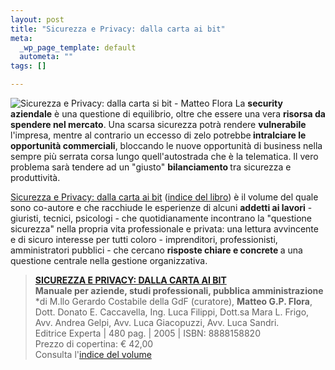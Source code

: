 ```yaml
--- 
layout: post
title: "Sicurezza e Privacy: dalla carta ai bit"
meta: 
  _wp_page_template: default
  autometa: ""
tags: []

---
```

![Sicurezza e Privacy: dalla carta si bit - Matteo Flora](/download/thumb-SICUPRIVA200.gif) La <strong>security aziendale</strong> è una questione di equilibrio, oltre che essere una vera <strong>risorsa da spendere nel mercato</strong>. Una scarsa sicurezza potrà rendere <strong>vulnerabile </strong>l'impresa, mentre al contrario un eccesso di zelo potrebbe<strong> intralciare le opportunità commerciali</strong>, bloccando le nuove opportunità di business nella sempre più serrata corsa lungo quell'autostrada che è la telematica. Il vero problema sarà tendere ad un "giusto" <strong>bilanciamento </strong>tra sicurezza e produttività.  

[Sicurezza e Privacy: dalla carta ai bit](http://www.expertaedizioni.it/index.php?id=38909) (<a href="indice-libro/">indice del libro</a>) è il volume del quale sono co-autore e che racchiude le esperienze di alcuni <strong>addetti ai lavori</strong> - giuristi, tecnici, psicologi - che quotidianamente incontrano la "questione sicurezza"  nella propria vita professionale e privata: una lettura avvincente e di sicuro interesse per tutti coloro - imprenditori, professionisti, amministratori pubblici - che cercano <strong>risposte chiare e concrete </strong>a una questione centrale nella gestione organizzativa.


> **<a href="http://www.expertaedizioni.it/index.php?id=38909">SICUREZZA E PRIVACY: DALLA CARTA AI BIT</a>**  
> **Manuale per aziende, studi professionali, pubblica amministrazione**  
> *di M.llo Gerardo Costabile della GdF (curatore),  **Matteo G.P. Flora**, Dott. Donato E. Caccavella, Ing. Luca Filippi, Dott.sa Mara L. Frigo, Avv. Andrea Gelpi, Avv. Luca Giacopuzzi, Avv. Luca Sandri.  
> Editrice Experta | 480 pag. | 2005 | ISBN: 8888158820  
> Prezzo di copertina: &euro; 42,00  
> Consulta l'[indice del volume](indice-libro/) 
